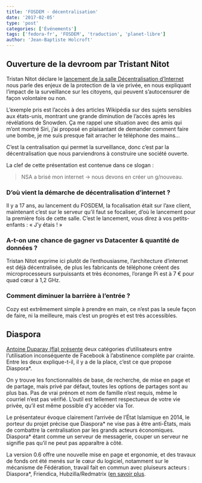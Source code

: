 ```yaml
---
title: 'FOSDEM - décentralisation'
date: '2017-02-05'
type: 'post'
categories: ['Événements']
tags: ['fedora-fr', 'FOSDEM', 'traduction', 'planet-libre']
author: 'Jean-Baptiste Holcroft'
---
```


## Ouverture de la devroom par Tristant Nitot

Tristan Nitot déclare le [lancement de la salle Décentralisation d’Internet](https://fosdem.org/2017/schedule/event/personal_cloud/) nous parle des enjeux de la protection de la vie privée, en nous expliquant l’impact de la surveillance sur les citoyens, qui peuvent s’autocensurer de façon volontaire ou non.

L’exemple pris est l’accès à des articles Wikipédia sur des sujets sensibles aux états-unis, montrant une grande diminution de l’accès après les révélations de Snowden. Ça me rappel une situation avec des amis qui m’ont montré Siri, j’ai proposé en plaisantant de demander comment faire une bombe, je me suis presque fait arracher le téléphone des mains…

C’est la centralisation qui permet la surveillance, donc c’est par la décentralisation que nous parviendrons à construire une société ouverte.

La clef de cette présentation est contenue dans ce slogan :

> NSA a brisé mon internet -> nous devons en créer un g/nouveau.

### D’où vient la démarche de décentralisation d’internet ?

Il y a 17 ans, au lancement du FOSDEM, la focalisation était sur l’axe client, maintenant c’est sur le serveur qu’il faut se focaliser, d’où le lancement pour la première fois de cette salle. C’est le lancement, vous direz à vos petits-enfants : « J’y étais ! »

### A-t-on une chance de gagner vs Datacenter & quantité de données ?

Tristan Nitot exprime ici plutôt de l’enthousiasme, l’architecture d’internet est déjà décentralisée, de plus les fabricants de téléphone créent des microprocesseurs surpuissants et très économes, l’orange Pi est à 7 € pour quad cœur à 1,2 GHz.

### Comment diminuer la barrière à l’entrée ?

Cozy est extrêmement simple à prendre en main, ce n’est pas la seule façon de faire, ni la meilleure, mais c’est un progrès et est très accessibles.

## Diaspora

[Antoine Duparay (fla) présente](https://fosdem.org/2017/schedule/event/diaspora/) deux catégories d’utilisateurs entre l’utilisation inconséquente de Facebook à l’abstinence complète par crainte. Entre les deux explique-t-il, il y a de la place, c’est ce que propose Diaspora*.

On y trouve les fonctionnalités de base, de recherche, de mise en page et de partage, mais privé par défaut, toutes les options de partages sont au plus bas. Pas de vrai prénom et nom de famille n’est requis, même le courriel n’est pas vérifié. L’outil est tellement respectueux de votre vie privée, qu’il est même possible d’y accéder via Tor.

Le présentateur évoque clairement l’arrivée de l’État Islamique en 2014, le porteur du projet précise que Diaspora* ne vise pas à être anti-États, mais de combattre la centralisation par les grands acteurs économiques. Diaspora* étant comme un serveur de messagerie, couper un serveur ne signifie pas qu’il ne peut pas apparaître à côté.

La version 0.6 offre une nouvelle mise en page et ergonomie, et des travaux de fonds ont été menés sur le cœur du logiciel, notamment sur le mécanisme de Fédération, travail fait en commun avec pluiseurs acteurs : Diaspora*, Friendica, Hubzilla/Redmatrix ([en savoir plus](https://the-federation.info).
